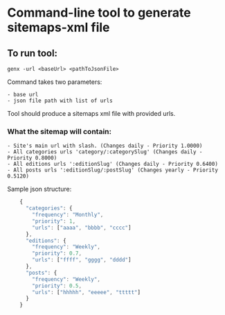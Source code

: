 # Command-line tool to generate sitemaps-xml file


## To run tool:

`genx -url <baseUrl> <pathToJsonFile>`

Command takes two parameters:

    - base url
    - json file path with list of urls
    
Tool should produce a sitemaps xml file with provided urls.

### What the sitemap will contain:

    - Site's main url with slash. (Changes daily - Priority 1.0000)
    - All categories urls 'category/:categorySlug' (Changes daily - Priority 0.8000)
    - All editions urls ':editionSlug' (Changes daily - Priority 0.6400)
    - All posts urls ':editionSlug/:postSlug' (Changes yearly - Priority 0.5120)

Sample json structure:

```javascript
    {
      "categories": {
        "frequency": "Monthly",
        "priority": 1,
        "urls": ["aaaa", "bbbb", "cccc"]
      },
      "editions": {
        "frequency": "Weekly",
        "priority": 0.7,
        "urls": ["ffff", "gggg", "dddd"]
      },
      "posts": {
        "frequency": "Weekly",
        "priority": 0.5,
        "urls": ["hhhhh", "eeeee", "ttttt"]
      }
    }
```
